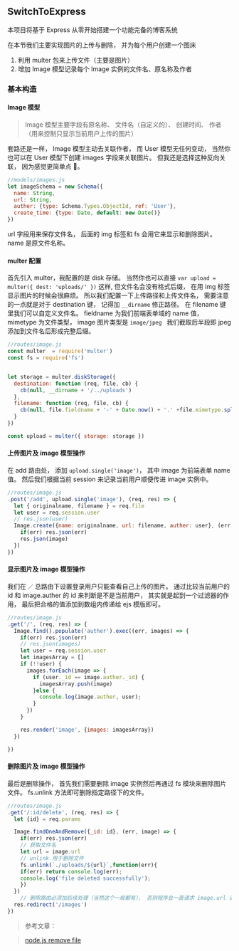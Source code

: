 ## SwitchToExpress

本项目将基于 Express 从零开始搭建一个功能完备的博客系统

在本节我们主要实现图片的上传与删除， 并为每个用户创建一个图床

1. 利用 multer 包来上传文件（主要是图片）
1. 增加 Image 模型记录每个 Image 实例的文件名、原名称及作者

### 基本构造


#### Image 模型

> Image 模型主要字段有原名称、 文件名（自定义的）、 创建时间、 作者（用来控制只显示当前用户上传的图片）

套路还是一样， Image 模型主动去关联作者， 而 User 模型无任何变动， 当然你也可以在 User 模型下创建 images 字段来关联图片。 但我还是选择这种反向关联， 因为感觉更简单点 🐶。

````js
//models/images.js
let imageSchema = new Schema({
  name: String,
  url: String,
  auther: {type: Schema.Types.ObjectId, ref: 'User'},
  create_time: {type: Date, default: new Date()}
})
````

url 字段用来保存文件名， 后面的 img 标签和 fs 会用它来显示和删除图片。 name 是原文件名称。

#### multer 配置

首先引入 multer，我配置的是 disk 存储。 当然你也可以直接 `var upload = multer({ dest: 'uploads/' })` 这样, 但文件名会没有格式后缀， 在用 img 标签显示图片的时候会很麻烦。 所以我们配置一下上传路径和上传文件名， 需要注意的一点就是对于 destination 键， 记得加 `__dirname` 修正路径。 在 filename 键里我们可以自定义文件名。 fieldname 为我们前端表单域的 name 值， mimetype 为文件类型， image 图片类型是 `image/jpeg ` 我们截取后半段即 jpeg 添加到文件名后形成完整后缀。

```` javascript
//routes/image.js
const multer  = require('multer')
const fs = require('fs')


let storage = multer.diskStorage({
  destination: function (req, file, cb) {
    cb(null, __dirname + '/../uploads')
  },
  filename: function (req, file, cb) {
    cb(null, file.fieldname + '-' + Date.now() + '.' +file.mimetype.split('/')[1])
  }
})

const upload = multer({ storage: storage })
````


#### 上传图片及 image 模型操作
在 add 路由处， 添加 `upload.single('image')`， 其中 image 为前端表单 name 值。 然后我们根据当前 session 来记录当前用户顺便传进 image 实例中。

```` javascript
//routes/image.js
.post('/add', upload.single('image'), (req, res) => {
  let { originalname, filename } = req.file
  let user = req.session.user
  // res.json(user)
  Image.create({name: originalname, url: filename, auther: user}, (err, image) => {
    if(err) res.json(err)
    res.json(image)
  })
})
````


#### 显示图片及 image 模型操作
我们在 `／` 总路由下设置登录用户只能查看自己上传的图片。 通过比较当前用户的 id 和 image.auther 的 id 来判断是不是当前用户， 其实就是起到一个过滤器的作用， 最后把合格的值添加到数组内传递给 ejs 模版即可。

```` javascript
//routes/image.js
.get('/', (req, res) => {
  Image.find().populate('auther').exec((err, images) => {
    if(err) res.json(err)
    // res.json(images)
    let user = req.session.user
    let imagesArray = []
    if (!!user) {
      images.forEach(image => {
        if (user._id == image.auther._id) {
          imagesArray.push(image)
        }else {
          console.log(image.auther, user);
        }
      })
    }

    res.render('image', {images: imagesArray})
  })

})
````


#### 删除图片及 image 模型操作

最后是删除操作， 首先我们需要删除 image 实例然后再通过 fs 模块来删除图片文件。
fs.unlink 方法即可删除指定路径下的文件。
```` javascript
//routes/image.js
.get('/:id/delete', (req, res) => {
  let {id} = req.params

  Image.findOneAndRemove({_id: id}, (err, image) => {
    if(err) res.json(err)
    // 获取文件名
    let url = image.url
    // unlink 用于删除文件
    fs.unlink(`./uploads/${url}`,function(err){
    if(err) return console.log(err);
    console.log('file deleted successfully');
    })
  })
    // 删除路由必须加后续处理（当然这个一般都有）， 否则程序会一直请求 image.url 直至进程挂掉
  res.redirect('/images')
})
````


> 参考文章：

> [node.js remove file](https://stackoverflow.com/questions/5315138/node-js-remove-file#comment67240915_36614925)
